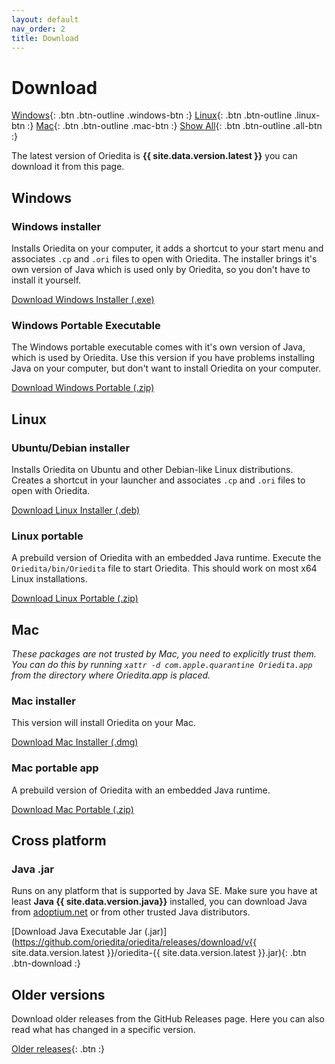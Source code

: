 ```yaml
---
layout: default
nav_order: 2
title: Download
---
```


# Download

<div class="anchor" id="windows"></div>
<div class="anchor" id="mac"></div>
<div class="anchor" id="linux"></div>

[Windows](#windows){: .btn .btn-outline .windows-btn :}
[Linux](#linux){: .btn .btn-outline .linux-btn :}
[Mac](#mac){: .btn .btn-outline .mac-btn :}
[Show All](#){: .btn .btn-outline .all-btn :}

The latest version of Oriedita is **{{ site.data.version.latest }}** you can download it from this page.

<div class="platform" id="windows-install">
<h2>Windows</h2>
<h3 id="windows-installer">Windows installer</h3>

<p>Installs Oriedita on your computer, it adds a shortcut to your start menu and associates <code>.cp</code> and <code>.ori</code> files to open with Oriedita. The installer brings it's own version of Java which is used only by Oriedita, so you don't have to install it yourself.</p>

<p><a href="https://github.com/oriedita/oriedita/releases/download/v{{ site.data.version.latest }}/Oriedita-{{ site.data.version.latest }}.exe" class="btn btn-download">Download Windows Installer (.exe)</a></p>

<h3 id="windows-portable-executable">Windows Portable Executable</h3>

<p>The Windows portable executable comes with it's own version of Java, which is used by Oriedita. Use this version if you have problems installing Java on your computer, but don't want to install Oriedita on your computer.</p>

<p><a href="https://github.com/oriedita/oriedita/releases/download/v{{ site.data.version.latest }}/Oriedita.Portable.Windows.{{ site.data.version.latest }}.zip" class="btn btn-download">Download Windows Portable (.zip)</a></p>

</div>

<div class="platform" id="linux-install">
<h2>Linux</h2>
<h3 id="ubuntu-debian-installer">Ubuntu/Debian installer</h3>

<p>Installs Oriedita on Ubuntu and other Debian-like Linux distributions. Creates a shortcut in your launcher and associates <code>.cp</code> and <code>.ori</code> files to open with Oriedita.</p>

<p><a href="https://github.com/oriedita/oriedita/releases/download/v{{ site.data.version.latest }}/oriedita_{{ site.data.version.latest }}-1_amd64.deb" class="btn btn-download">Download Linux Installer (.deb)</a></p>

<h3 id="linux-portable">Linux portable</h3>

<p>A prebuild version of Oriedita with an embedded Java runtime. Execute the <code>Oriedita/bin/Oriedita</code> file to start Oriedita. This should work on most x64 Linux installations.</p>

<p><a href="https://github.com/oriedita/oriedita/releases/download/v{{ site.data.version.latest }}/Oriedita.Portable.Linux.{{ site.data.version.latest }}.zip" class="btn btn-download">Download Linux Portable (.zip)</a></p>

</div>

<div class="platform" id="mac-install">
<h2>Mac</h2>
<p><em>These packages are not trusted by Mac, you need to explicitly trust them. You can do this by running <code>xattr -d com.apple.quarantine Oriedita.app</code> from the directory where Oriedita.app is placed.</em></p>

<h3 id="mac-installer">Mac installer</h3>

<p>This version will install Oriedita on your Mac.</p>

<p>
<a href="https://github.com/oriedita/oriedita/releases/download/v{{ site.data.version.latest }}/Oriedita-{{ site.data.version.latest }}.dmg" class="btn btn-download">Download Mac Installer (.dmg)</a>
</p>

<h3 id="mac-portable-app">Mac portable app</h3>

<p>A prebuild version of Oriedita with an embedded Java runtime.</p>

<p><a href="https://github.com/oriedita/oriedita/releases/download/v{{ site.data.version.latest }}/Oriedita.Portable.Mac.{{ site.data.version.latest }}.zip" class="btn btn-download">Download Mac Portable (.zip)</a></p>

</div>

## Cross platform

### Java .jar

Runs on any platform that is supported by Java SE. Make sure you have at least **Java {{ site.data.version.java}}** installed, you can download Java from [adoptium.net](https://adoptium.net/index.html?variant=openjdk11&jvmVariant=hotspot) or from other trusted Java distributors.

[Download Java Executable Jar (.jar)](https://github.com/oriedita/oriedita/releases/download/v{{ site.data.version.latest }}/oriedita-{{ site.data.version.latest }}.jar){: .btn .btn-download :}

## Older versions

Download older releases from the GitHub Releases page. Here you can also read what has changed in a specific version.

[Older releases](https://github.com/oriedita/oriedita/releases){: .btn :}

<script src="https://cdnjs.cloudflare.com/ajax/libs/platform/1.3.6/platform.min.js"></script>
<script type="text/javascript">
    {% comment %}
    Automatically redirect the user to the page of their platform
    If it doesn't exist all platforms will be shown.
    {% endcomment %}

    if (platform.os.family && location.hash == "") {
        if (platform.os.family.includes("Windows")) {
            location.hash = "windows";
        }
        if (platform.os.family.includes("Ubuntu") || platform.os.family.includes("Linux")) {
            location.hash = "linux";
        }
        if (platform.os.family.includes("OS X")) {
            location.hash = "mac";
        }
    }
</script>